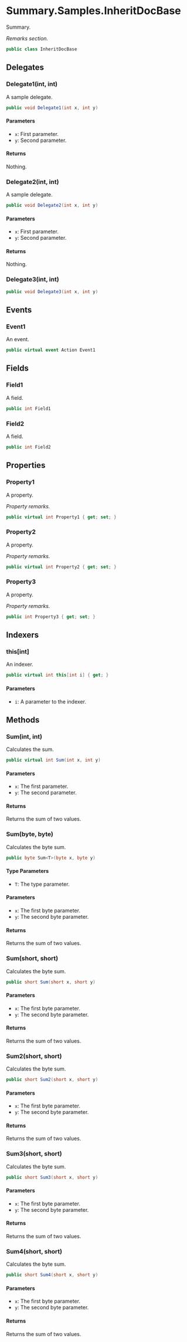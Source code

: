 # Summary.Samples.InheritDocBase
Summary.

_Remarks section._

```cs
public class InheritDocBase
```

## Delegates
### Delegate1(int, int)
A sample delegate.

```cs
public void Delegate1(int x, int y)
```

#### Parameters
- `x`: First parameter.
- `y`: Second parameter.

#### Returns
Nothing.

### Delegate2(int, int)
A sample delegate.

```cs
public void Delegate2(int x, int y)
```

#### Parameters
- `x`: First parameter.
- `y`: Second parameter.

#### Returns
Nothing.

### Delegate3(int, int)
```cs
public void Delegate3(int x, int y)
```

## Events
### Event1
An event.

```cs
public virtual event Action Event1
```

## Fields
### Field1
A field.

```cs
public int Field1
```

### Field2
A field.

```cs
public int Field2
```

## Properties
### Property1
A property.

_Property remarks._

```cs
public virtual int Property1 { get; set; }
```

### Property2
A property.

_Property remarks._

```cs
public virtual int Property2 { get; set; }
```

### Property3
A property.

_Property remarks._

```cs
public int Property3 { get; set; }
```

## Indexers
### this[int]
An indexer.

```cs
public virtual int this[int i] { get; }
```

#### Parameters
- `i`: A parameter to the indexer.

## Methods
### Sum(int, int)
Calculates the sum.

```cs
public virtual int Sum(int x, int y)
```

#### Parameters
- `x`: The first parameter.
- `y`: The second parameter.

#### Returns
Returns the sum of two values.

### Sum<T>(byte, byte)
Calculates the byte sum.

```cs
public byte Sum<T>(byte x, byte y)
```

#### Type Parameters
- `T`: The type parameter.

#### Parameters
- `x`: The first byte parameter.
- `y`: The second byte parameter.

#### Returns
Returns the sum of two values.

### Sum(short, short)
Calculates the byte sum.

```cs
public short Sum(short x, short y)
```

#### Parameters
- `x`: The first byte parameter.
- `y`: The second byte parameter.

#### Returns
Returns the sum of two values.

### Sum2(short, short)
Calculates the byte sum.

```cs
public short Sum2(short x, short y)
```

#### Parameters
- `x`: The first byte parameter.
- `y`: The second byte parameter.

#### Returns
Returns the sum of two values.

### Sum3(short, short)
Calculates the byte sum.

```cs
public short Sum3(short x, short y)
```

#### Parameters
- `x`: The first byte parameter.
- `y`: The second byte parameter.

#### Returns
Returns the sum of two values.

### Sum4(short, short)
Calculates the byte sum.

```cs
public short Sum4(short x, short y)
```

#### Parameters
- `x`: The first byte parameter.
- `y`: The second byte parameter.

#### Returns
Returns the sum of two values.

